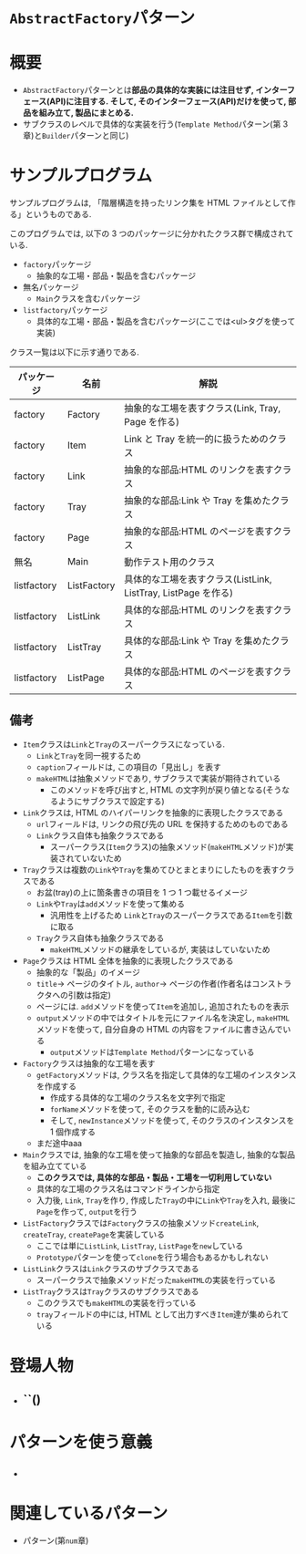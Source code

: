 # `AbstractFactory`パターン

# 概要

- `AbstractFactory`パターンとは**部品の具体的な実装には注目せず, インターフェース(API)に注目する. そして, そのインターフェース(API)だけを使って, 部品を組み立て, 製品にまとめる.**
- サブクラスのレベルで具体的な実装を行う(`Template Method`パターン(第 3 章)と`Builder`パターンと同じ)

# サンプルプログラム

サンプルプログラムは, 「階層構造を持ったリンク集を HTML ファイルとして作る」というものである.

このプログラムでは, 以下の 3 つのパッケージに分かれたクラス群で構成されている.

- `factory`パッケージ
  - 抽象的な工場・部品・製品を含むパッケージ
- 無名パッケージ
  - `Main`クラスを含むパッケージ
- `listfactory`パッケージ
  - 具体的な工場・部品・製品を含むパッケージ(ここでは&lt;ul&gt;タグを使って実装)

クラス一覧は以下に示す通りである.

| パッケージ  | 名前        | 解説                                                          |
| ----------- | ----------- | ------------------------------------------------------------- |
| factory     | Factory     | 抽象的な工場を表すクラス(Link, Tray, Page を作る)             |
| factory     | Item        | Link と Tray を統一的に扱うためのクラス                       |
| factory     | Link        | 抽象的な部品:HTML のリンクを表すクラス                        |
| factory     | Tray        | 抽象的な部品:Link や Tray を集めたクラス                      |
| factory     | Page        | 抽象的な部品:HTML のページを表すクラス                        |
| 無名        | Main        | 動作テスト用のクラス                                          |
| listfactory | ListFactory | 具体的な工場を表すクラス(ListLink, ListTray, ListPage を作る) |
| listfactory | ListLink    | 具体的な部品:HTML のリンクを表すクラス                        |
| listfactory | ListTray    | 具体的な部品:Link や Tray を集めたクラス                      |
| listfactory | ListPage    | 具体的な部品:HTML のページを表すクラス                        |

## 備考

- `Item`クラスは`Link`と`Tray`のスーパークラスになっている.
  - `Link`と`Tray`を同一視するため
  - `caption`フィールドは, この項目の「見出し」を表す
  - `makeHTML`は抽象メソッドであり, サブクラスで実装が期待されている
    - このメソッドを呼び出すと, HTML の文字列が戻り値となる(そうなるようにサブクラスで設定する)
- `Link`クラスは, HTML のハイパーリンクを抽象的に表現したクラスである
  - `url`フィールドは, リンクの飛び先の URL を保持するためのものである
  - `Link`クラス自体も抽象クラスである
    - スーパークラス(`Item`クラス)の抽象メソッド(`makeHTML`メソッド)が実装されていないため
- `Tray`クラスは複数の`Link`や`Tray`を集めてひとまとまりにしたものを表すクラスである
  - お盆(tray)の上に箇条書きの項目を 1 つ 1 つ載せるイメージ
  - `Link`や`Tray`は`add`メソッドを使って集める
    - 汎用性を上げるため `Link`と`Tray`のスーパークラスである`Item`を引数に取る
  - `Tray`クラス自体も抽象クラスである
    - `makeHTML`メソッドの継承をしているが, 実装はしていないため
- `Page`クラスは HTML 全体を抽象的に表現したクラスである
  - 抽象的な「製品」のイメージ
  - `title`→ ページのタイトル, `author`→ ページの作者(作者名はコンストラクタへの引数は指定)
  - ページには. `add`メソッドを使って`Item`を追加し, 追加されたものを表示
  - `output`メソッドの中ではタイトルを元にファイル名を決定し, `makeHTML`メソッドを使って, 自分自身の HTML の内容をファイルに書き込んでいる
    - `output`メソッドは`Template Method`パターンになっている
- `Factory`クラスは抽象的な工場を表す
  - `getFactory`メソッドは, クラス名を指定して具体的な工場のインスタンスを作成する
    - 作成する具体的な工場のクラス名を文字列で指定
    - `forName`メソッドを使って, そのクラスを動的に読み込む
    - そして, `newInstance`メソッドを使って, そのクラスのインスタンスを 1 個作成する
  - まだ途中aaa
- `Main`クラスでは, 抽象的な工場を使って抽象的な部品を製造し, 抽象的な製品を組み立てている
  - **このクラスでは, 具体的な部品・製品・工場を一切利用していない**
  - 具体的な工場のクラス名はコマンドラインから指定
  - 入力後, `Link`, `Tray`を作り, 作成した`Tray`の中に`Link`や`Tray`を入れ, 最後に`Page`を作って, `output`を行う
- `ListFactory`クラスでは`Factory`クラスの抽象メソッド`createLink`, `createTray`, `createPage`を実装している
  - ここでは単に`ListLink`, `ListTray`, `ListPage`を`new`している
  - `Prototype`パターンを使って`clone`を行う場合もあるかもしれない
- `ListLink`クラスは`Link`クラスのサブクラスである
  - スーパークラスで抽象メソッドだった`makeHTML`の実装を行っている
- `ListTray`クラスは`Tray`クラスのサブクラスである
  - このクラスでも`makeHTML`の実装を行っている
  - `tray`フィールドの中には, HTML として出力すべき`Item`達が集められている

# 登場人物

- ## ``()

# パターンを使う意義

##

-

# 関連しているパターン

- パターン(第`num`章)
